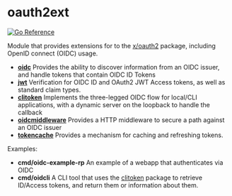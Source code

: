 # oauth2ext

[![Go Reference](https://pkg.go.dev/badge/github.com/lstoll/oauth2ext.svg)](https://pkg.go.dev/github.com/lstoll/oauth2ext)

Module that provides extensions for to the [x/oauth2](https://pkg.go.dev/golang.org/x/oauth2) package, including OpenID connect (OIDC) usage.

* [**oidc**](https://pkg.go.dev/github.com/lstoll/oauth2ext/oidc) Provides the ability to discover information from an OIDC issuer, and handle tokens that contain OIDC ID Tokens
* [**jwt**](https://pkg.go.dev/github.com/lstoll/oauth2ext/jwt) Verification for OIDC ID and OAuth2 JWT Access tokens, as well as standard claim types.
* [**clitoken**](https://pkg.go.dev/github.com/lstoll/oauth2ext/clitoken) Implements the three-legged OIDC flow for local/CLI applications, with a dynamic server on the loopback to handle the callback
* [**oidcmiddleware**](https://pkg.go.dev/github.com/lstoll/oauth2ext/oidcmiddleware) Provides a HTTP middleware to secure a path against an OIDC issuer
* [**tokencache**](https://pkg.go.dev/github.com/lstoll/oauth2ext/tokencache) Provides a mechanism for caching and refreshing tokens.

Examples:
* **cmd/oidc-example-rp** An example of a webapp that authenticates via OIDC
* **cmd/oidcli** A CLI tool that uses the [clitoken](https://pkg.go.dev/github.com/lstoll/oauth2ext/clitoken) package to retrieve ID/Access tokens, and return them or information about them.
